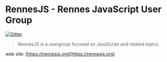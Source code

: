 # RennesJS - Rennes JavaScript User Group

[![Gitter][gitter-image]][gitter-url]

> RennesJS is a usergroup focused on JavaScript and related topics.

web site: [https://rennesjs.org](https://rennesjs.org)

[gitter-image]: https://badges.gitter.im/Join%20Chat.svg
[gitter-url]: https://gitter.im/rennesjs/rennesjs.github.io
